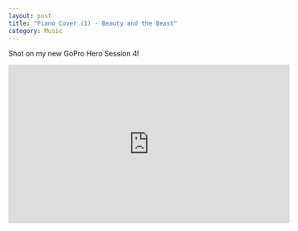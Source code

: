 ```yaml
---
layout: post
title: "Piano Cover (1) - Beauty and the Beast"
category: Music
---
```


Shot on my new GoPro Hero Session 4!
<iframe width="560" height="315" src="https://www.youtube.com/embed/RaJnXpfyiEA" frameborder="0" allowfullscreen></iframe>
